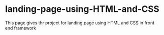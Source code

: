 # landing-page-using-HTML-and-CSS
This page gives thr project for landing page using HTML and CSS in front end framework
